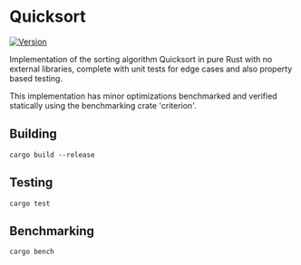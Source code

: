 # Quicksort
[![Version](https://img.shields.io/badge/Version-0.1.1-blue)](https://gitlab.com/DeveloperC/sorting-algorithms/commits/master)


Implementation of the sorting algorithm Quicksort in pure Rust with no external libraries, complete with unit tests for edge cases and also property based testing.

This implementation has minor optimizations benchmarked and verified statically using the benchmarking crate 'criterion'.


## Building
```
cargo build --release
```


## Testing
```
cargo test
```


## Benchmarking
```
cargo bench
```
